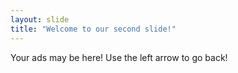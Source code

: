 ```yaml
---
layout: slide
title: "Welcome to our second slide!"
---
```

Your ads may be here!
Use the left arrow to go back!
